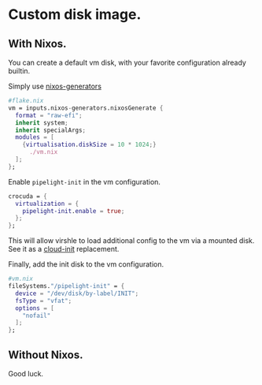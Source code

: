 # Custom disk image.

## With Nixos.

You can create a default vm disk,
with your favorite configuration already builtin.

Simply use [nixos-generators](https://github.com/nix-community/nixos-generators)

```nix
#flake.nix
vm = inputs.nixos-generators.nixosGenerate {
  format = "raw-efi";
  inherit system;
  inherit specialArgs;
  modules = [
    {virtualisation.diskSize = 10 * 1024;}
      ./vm.nix
  ];
};
```

Enable `pipelight-init` in the vm configuration.

```nix
crocuda = {
  virtualization = {
    pipelight-init.enable = true;
  };
};
```

This will allow virshle to load additional config to the vm
via a mounted disk.
See it as a [cloud-init](https://cloudinit.readthedocs.io/en/latest/)
replacement.

Finally, add the init disk to the vm configuration.

```nix
#vm.nix
fileSystems."/pipelight-init" = {
  device = "/dev/disk/by-label/INIT";
  fsType = "vfat";
  options = [
    "nofail"
  ];
};
```

## Without Nixos.

Good luck.
